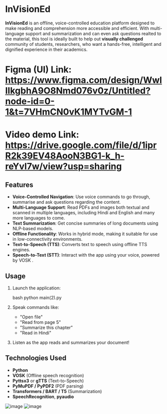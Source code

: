 # InVisionEd

**InVisionEd** is an offline, voice-controlled education platform designed to make reading and comprehension more accessible and efficient. With multi-language support and summarization and can even ask questions realted to the material, this tool is ideally built to help out **visually challenged** community of students, researchers, who want a hands-free, intelligent and dignified experience in their academics.

# Figma (UI) Link: https://www.figma.com/design/WwlIIkgbhA9O8Nmd076v0z/Untitled?node-id=0-1&t=7VHmCN0vK1MYTvGM-1

# Video demo Link: https://drive.google.com/file/d/1iprR2k39EV48AooN3BG1-k_h-reYvI7w/view?usp=sharing
##  Features

- **Voice-Controlled Navigation**: Use voice commands to go through, summarise and ask questions regarding the content.
- **Multi-Language Support**: Read PDFs and images both textual and scanned in multiple languages, including Hindi and English and many more languages to come.
- **Text Summarization**: Get concise summaries of long documents using NLP-based models.
- **Offline Functionality**: Works in hybrid mode, making it suitable for use in low-connectivity environments.
- **Text-to-Speech (TTS)**: Converts text to speech using offline TTS engines.
- **Speech-to-Text (STT)**: Interact with the app using your voice, powered by VOSK .


## Usage

1. Launch the application:

   bash
   python main(2).py
   

2. Speak commands like:

   * "Open file"
   * "Read from page 5"
   * "Summarize this chapter"
   * "Read in Hindi"

3. Listen as the app reads and summarizes your document!

##  Technologies Used

* **Python**
* **VOSK** (Offline speech recognition)
* **Pyttsx3** or **gTTS** (Text-to-Speech)
* **PyMuPDF / PyPDF2** (PDF parsing)
* **Transformers / BART / T5** (Summarization)
* **SpeechRecognition**, **pyaudio**


![image](https://github.com/user-attachments/assets/0096e301-5462-4761-956e-36ac0a455f1b)
![image](https://github.com/user-attachments/assets/318e7524-50a8-487d-ae7d-4fb4344dc967)


